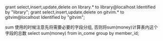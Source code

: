 grant select,insert,update,delete on library.* to library@localhost Identified by "library";
grant select,insert,update,delete on gitvim.* to gitvim@localhost Identified by "gitvim";


sum 使用的时候注意先将需要必要的字段分组, 否则将sum(money)计算表内这个字段的总数
select sum(money) from in_come group by member_id;
